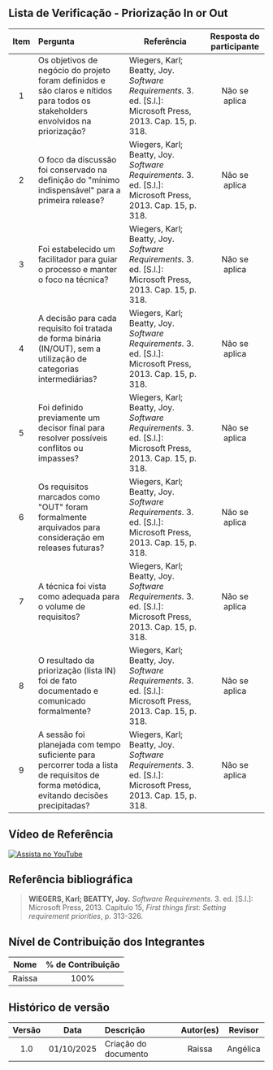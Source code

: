 ## Lista de Verificação - Priorização In or Out

| Item | Pergunta                                                                                                                                 | Referência                                                                                                  | Resposta do participante |
| :--: | :--------------------------------------------------------------------------------------------------------------------------------------- | ----------------------------------------------------------------------------------------------------------- | :----------------------: |
|  1   | Os objetivos de negócio do projeto foram definidos e são claros e nítidos para todos os stakeholders envolvidos na priorização?          | Wiegers, Karl; Beatty, Joy. _Software Requirements_. 3. ed. [S.l.]: Microsoft Press, 2013. Cap. 15, p. 318. |      Não se aplica       |
|  2   | O foco da discussão foi conservado na definição do "mínimo indispensável" para a primeira release?                                       | Wiegers, Karl; Beatty, Joy. _Software Requirements_. 3. ed. [S.l.]: Microsoft Press, 2013. Cap. 15, p. 318. |      Não se aplica       |
|  3   | Foi estabelecido um facilitador para guiar o processo e manter o foco na técnica?                                                        | Wiegers, Karl; Beatty, Joy. _Software Requirements_. 3. ed. [S.l.]: Microsoft Press, 2013. Cap. 15, p. 318. |      Não se aplica       |
|  4   | A decisão para cada requisito foi tratada de forma binária (IN/OUT), sem a utilização de categorias intermediárias?                      | Wiegers, Karl; Beatty, Joy. _Software Requirements_. 3. ed. [S.l.]: Microsoft Press, 2013. Cap. 15, p. 318. |      Não se aplica       |
|  5   | Foi definido previamente um decisor final para resolver possíveis conflitos ou impasses?                                                 | Wiegers, Karl; Beatty, Joy. _Software Requirements_. 3. ed. [S.l.]: Microsoft Press, 2013. Cap. 15, p. 318. |      Não se aplica       |
|  6   | Os requisitos marcados como "OUT" foram formalmente arquivados para consideração em releases futuras?                                    | Wiegers, Karl; Beatty, Joy. _Software Requirements_. 3. ed. [S.l.]: Microsoft Press, 2013. Cap. 15, p. 318. |      Não se aplica       |
|  7   | A técnica foi vista como adequada para o volume de requisitos?                                                                           | Wiegers, Karl; Beatty, Joy. _Software Requirements_. 3. ed. [S.l.]: Microsoft Press, 2013. Cap. 15, p. 318. |      Não se aplica       |
|  8   | O resultado da priorização (lista IN) foi de fato documentado e comunicado formalmente?                                                  | Wiegers, Karl; Beatty, Joy. _Software Requirements_. 3. ed. [S.l.]: Microsoft Press, 2013. Cap. 15, p. 318. |      Não se aplica       |
|  9   | A sessão foi planejada com tempo suficiente para percorrer toda a lista de requisitos de forma metódica, evitando decisões precipitadas? | Wiegers, Karl; Beatty, Joy. _Software Requirements_. 3. ed. [S.l.]: Microsoft Press, 2013. Cap. 15, p. 318. |      Não se aplica       |

## Vídeo de Referência

[![Assista no YouTube](https://img.youtube.com/vi/kPY4_MQQVxo/0.jpg)](https://www.youtube.com/watch?v=kPY4_MQQVxo "Clique para assistir")

## Referência bibliográfica

> **WIEGERS, Karl; BEATTY, Joy.** _Software Requirements_. 3. ed. [S.l.]: Microsoft Press, 2013. Capítulo 15, _First things first: Setting requirement priorities_, p. 313-326.

## Nível de Contribuição dos Integrantes

| Nome   | % de Contribuição |
| ------ | :---------------: |
| Raissa |       100%        |

## Histórico de versão

| Versão |    Data    | Descrição            | Autor(es) | Revisor  |
| :----: | :--------: | :------------------- | :-------: | :------: |
|  1.0   | 01/10/2025 | Criação do documento |  Raissa   | Angélica |

